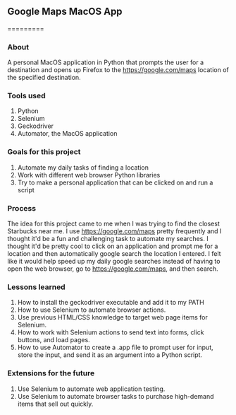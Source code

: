 ## Google Maps MacOS App
=========

### About
A personal MacOS application in Python that prompts the user for a destination and opens up Firefox to the <https://google.com/maps> location of the specified destination.

### Tools used

1. Python
2. Selenium
3. Geckodriver
4. Automator, the MacOS application

### Goals for this project

1. Automate my daily tasks of finding a location
2. Work with different web browser Python libraries
3. Try to make a personal application that can be clicked on and run a script

### Process

The idea for this project came to me when I was trying to find the closest Starbucks near me. I use <https://google.com/maps> pretty frequently and I thought it'd be a fun and challenging task to automate my searches. I thought it'd be pretty cool to click on an application and prompt me for a location and then automatically google search the location I entered. I felt like it would help speed up my daily google searches instead of having to open the web browser, go to <https://google.com/maps>, and then search.

### Lessons learned

1. How to install the geckodriver executable and add it to my PATH
2. How to use Selenium to automate browser actions.
3. Use previous HTML/CSS knowledge to target web page items for Selenium.
4. How to work with Selenium actions to send text into forms, click buttons, and load pages.
5. How to use Automator to create a .app file to prompt user for input, store the input, and send it as an argument into a Python script.

### Extensions for the future

1. Use Selenium to automate web application testing.
2. Use Selenium to automate browser tasks to purchase high-demand items that sell out quickly.

